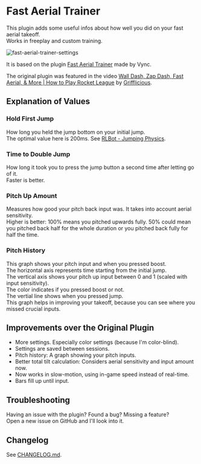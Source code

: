 # Fast Aerial Trainer

This plugin adds some useful infos about how well you did on your fast aerial takeoff.\
Works in freeplay and custom training.

![fast-aerial-trainer-settings](https://github.com/user-attachments/assets/845e34a1-372f-4118-8d46-f0de880921c1)

It is based on the plugin [Fast Aerial Trainer](https://bakkesplugins.com/plugins/view/406) made by Vync.

The original plugin was featured in the video [Wall Dash, Zap Dash, Fast Aerial, & More | How to Play Rocket League](https://www.youtube.com/watch?v=zbW7jIav2e8&t=728s) by [Grifflicious](https://www.youtube.com/@Grifflicious).

## Explanation of Values

### Hold First Jump

How long you held the jump bottom on your initial jump.\
The optimal value here is 200ms. See [RLBot - Jumping Physics](https://github.com/RLBot/RLBot/wiki/Jumping-Physics).

### Time to Double Jump

How long it took you to press the jump button a second time after letting go of it.\
Faster is better.

### Pitch Up Amount

Measures how good your pitch back input was. It takes into account aerial sensitivity.\
Higher is better: 100% means you pitched upwards fully. 50% could mean you pitched back half for the whole duration or you pitched back fully for half the time.

### Pitch History

This graph shows your pitch input and when you pressed boost.\
The horizontal axis represents time starting from the initial jump.\
The vertical axis shows your pitch up input between 0 and 1 (scaled with input sensitivity).\
The color indicates if you pressed boost or not.\
The vertial line shows when you pressed jump.\
This graph helps in improving your takeoff, because you can see where you missed crucial inputs.

## Improvements over the Original Plugin

- More settings. Especially color settings (because I'm color-blind).
- Settings are saved between sessions.
- Pitch history: A graph showing your pitch inputs.
- Better total tilt calculation: Considers aerial sensitivity and input amount now.
- Now works in slow-motion, using in-game speed instead of real-time.
- Bars fill up until input.

## Troubleshooting

Having an issue with the plugin? Found a bug? Missing a feature?\
Open a new issue on GitHub and I'll look into it.


## Changelog

See [CHANGELOG.md](./CHANGELOG.md).
